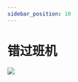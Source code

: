```yaml
---
sidebar_position: 10
---
```


# 错过班机
<image src="sc-dialog/delay" ratio="0.5" ribbon="Day 10" />
<dialog>
# It's great to see you, Steve!
## Happy to see you Jack.
# How was your [flight/n./5]?
## The [process/n.] was a [nightmare/n./3].
I'm just happy to be here now.
# What happened?
## I flew from Taipei to Tokyo, and then Tokyo to New York. 
Due to bad weather in Taipei, the plane was [grounded/adj.] for an hour.
## I missed my [connection/n./5] in Tokyo because of the [delay/n.].
Sky Air only has one flight a day to New York, so I spent an hour at Sky Air's ticketing counter as they tried to put me on another airline's flight.
# Sorry to hear that.
## Finally, they put me on  a Star Airlines flight for New York, but I had to wait for six hours in the airport.
# You must be jet-lagged.
Let's go to the coffee shop next door and get you a cup of coffee.
## Sounds good. I sure need it.
</dialog>
